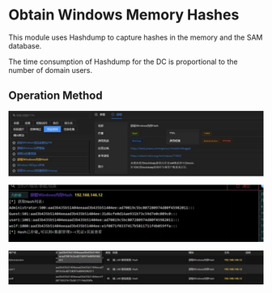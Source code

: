 # Obtain Windows Memory Hashes


This module uses Hashdump to capture hashes in the memory and the SAM database. 

The time consumption of Hashdump for the DC is proportional to the number of domain users.

## Operation Method
![](img\CredentialAccess_CredentialDumping_WindowsHashDump\1.webp)

![](img\CredentialAccess_CredentialDumping_WindowsHashDump\2.webp)

![](img\CredentialAccess_CredentialDumping_WindowsHashDump\3.webp)